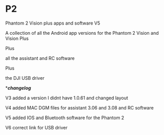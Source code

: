 # P2
Phantom 2 Vision plus apps and software V5

A collection of all the Android app versions for the 
Phantom 2 Vision and Vision Plus

Plus 

all the assistant and RC software 

Plus 

the DJI USB driver

****changelog***

V3 added a version I didnt have 1.0.61 and changed layout

V4 added MAC DGM files for
assistant 3.06 and 3.08 and RC software

V5 added IOS and Bluetooth software for the Phantom 2

V6 correct link for USB driver
